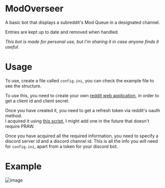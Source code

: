 # ModOverseer
A basic bot that displays a subreddit's Mod Queue in a designated channel.

Entries are kept up to date and removed when handled.

*This bot is made for personal use, but I'm sharing it in case anyone finds it useful.*

# Usage
To use, create a file called `config.ini`, you can check the example file to see the structure.

To use this, you need to create your own [reddit web application](https://www.reddit.com/prefs/apps),
in order to get a client id and client secret.  

Once you have created it, you need to get a refresh token via reddit's oauth method.  
I acquired it using [this script](https://praw.readthedocs.io/en/latest/tutorials/refresh_token.html),
I might add one in the future that doesn't require PRAW.

Once you have acquired all the required information, you need to specify a discord server id and a discord channel id.
This is all the info you will need for `config.ini`, apart from a token for your discord bot.

# Example
![image](https://user-images.githubusercontent.com/12865379/53593756-a734ea80-3b56-11e9-8b83-dfb8537db989.png)